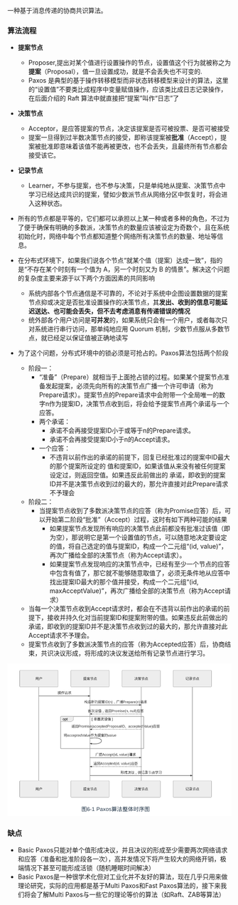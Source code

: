 一种基于消息传递的协商共识算法。

### 算法流程

- **提案节点**
  - Proposer,提出对某个值进行设置操作的节点，设置值这个行为就被称之为**提案**（Proposal），值一旦设置成功，就是不会丢失也不可变的.
  - Paxos 是典型的基于操作转移模型而非状态转移模型来设计的算法，这里的“设置值”不要类比成程序中变量赋值操作，应该类比成日志记录操作，在后面介绍的 Raft 算法中就直接把“提案”叫作“日志”了
- **决策节点**
  - Acceptor，是应答提案的节点，决定该提案是否可被投票、是否可被接受
  - 提案一旦得到过半数决策节点的接受，即称该提案被**批准**（Accept），提案被批准即意味着该值不能再被更改，也不会丢失，且最终所有节点都会接受该它。
- **记录节点**
  - Learner，不参与提案，也不参与决策，只是单纯地从提案、决策节点中学习已经达成共识的提案，譬如少数派节点从网络分区中恢复时，将会进入这种状态。

- 所有的节点都是平等的，它们都可以承担以上某一种或者多种的角色，不过为了便于确保有明确的多数派，决策节点的数量应该被设定为奇数个，且在系统初始化时，网络中每个节点都知道整个网络所有决策节点的数量、地址等信息。
- 在分布式环境下，如果我们说各个节点“就某个值（提案）达成一致”，指的是“不存在某个时刻有一个值为 A，另一个时刻又为 B 的情景”。解决这个问题的复杂度主要来源于以下两个方面因素的共同影响
  - 系统内部各个节点通信是不可靠的，不论对于系统中企图设置数据的提案节点抑或决定是否批准设置操作的决策节点，其**发出、收到的信息可能延迟送达、也可能会丢失，但不去考虑消息有传递错误的情况**
  - 统外部各个用户访问是**可并发**的，如果系统只会有一个用户，或者每次只对系统进行串行访问，那单纯地应用 Quorum 机制，少数节点服从多数节点，就已经足以保证值被正确地读写
- 为了这个问题，分布式环境中的锁必须是可抢占的。Paxos算法包括两个阶段
  - 阶段一：
    - “准备”（Prepare）就相当于上面抢占锁的过程。如果某个提案节点准备发起提案，必须先向所有的决策节点广播一个许可申请（称为Prepare请求）。提案节点的Prepare请求中会附带一个全局唯一的数字n作为提案ID，决策节点收到后，将会给予提案节点两个承诺与一个应答。
    - 两个承诺：
      - 承诺不会再接受提案ID小于或等于n的Prepare请求。
      - 承诺不会再接受提案ID小于n的Accept请求。
    - 一个应答：
      - 不违背以前作出的承诺的前提下，回复已经批准过的提案中ID最大的那个提案所设定的
        值和提案ID，如果该值从来没有被任何提案设定过，则返回空值。如果违反此前做出的
        承诺，即收到的提案ID并不是决策节点收到过的最大的，那允许直接对此Prepare请求
        不予理会
  - 阶段二：
    - 当提案节点收到了多数派决策节点的应答（称为Promise应答）后，可以开始第二阶段“批准”（Accept）过程，这时有如下两种可能的结果
      - 如果提案节点发现所有响应的决策节点此前都没有批准过该值（即为空），那说明它是第一个设置值的节点，可以随意地决定要设定的值，将自己选定的值与提案ID，构成一个二元组“(id, value)”，再次广播给全部的决策节点（称为Accept请求）。
      - 如果提案节点发现响应的决策节点中，已经有至少一个节点的应答中包含有值了，那它就不能够随意取值了，必须无条件地从应答中找出提案ID最大的那个值并接受，构成一个二元组“(id, maxAcceptValue)”，再次广播给全部的决策节点（称为Accept请求）
  - 当每一个决策节点收到Accept请求时，都会在不违背以前作出的承诺的前提下，接收并持久化对当前提案ID和提案附带的值。如果违反此前做出的承诺，即收到的提案ID并不是决策节点收到过的最大的，那允许直接对此Accept请求不予理会。
  - 提案节点收到了多数派决策节点的应答（称为Accepted应答）后，协商结束，共识决议形成，将形成的决议发送给所有记录节点进行学习。



![Paxos算法整体时序图](imgs/Paxos算法整体时序图.PNG)

### 缺点

- Basic Paxos只能对单个值形成决议，并且决议的形成至少需要两次网络请求和应答（准备和批准阶段各一次），高并发情况下将产生较大的网络开销，极端情况下甚至可能形成活锁（随机睡眠时间解决）
- Basic Paxos是一种很学术化但对工业化并不友好的算法，现在几乎只用来做理论研究，实际的应用都是基于Multi Paxos和Fast Paxos算法的，接下来我们将会了解Multi Paxos与一些它的理论等价的算法（如Raft、ZAB等算法）